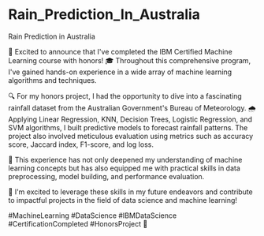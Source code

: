 # Rain_Prediction_In_Australia
Rain Prediction in Australia


🌟 Excited to announce that I've completed the IBM Certified Machine Learning course with honors! 🎓 Throughout this comprehensive program, I've gained hands-on experience in a wide array of machine learning algorithms and techniques.

🔍 For my honors project, I had the opportunity to dive into a fascinating rainfall dataset from the Australian Government's Bureau of Meteorology. 🌧️ Applying Linear Regression, KNN, Decision Trees, Logistic Regression, and SVM algorithms, I built predictive models to forecast rainfall patterns. The project also involved meticulous evaluation using metrics such as accuracy score, Jaccard index, F1-score, and log loss.

💼 This experience has not only deepened my understanding of machine learning concepts but has also equipped me with practical skills in data preprocessing, model building, and performance evaluation.

🚀 I'm excited to leverage these skills in my future endeavors and contribute to impactful projects in the field of data science and machine learning!

#MachineLearning #DataScience #IBMDataScience #CertificationCompleted #HonorsProject 🌟
